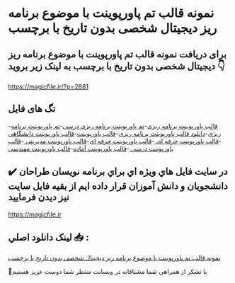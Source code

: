 # نمونه قالب تم پاورپوینت با موضوع برنامه ریز دیجیتال شخصی بدون تاریخ با برچسب

## برای دریافت نمونه قالب تم پاورپوینت با موضوع برنامه ریز دیجیتال شخصی بدون تاریخ با برچسب به لینک زیر بروید 👇

https://magicfile.ir/?p=2881

## تگ های فایل

-[قالب پاورپوینت برنامه ریزی](https://magicfile.ir/product/%d9%86%d9%85%d9%88%d9%86%d9%87-%d9%82%d8%a7%d9%84%d8%a8-%d8%aa%d9%85-%d9%be%d8%a7%d9%88%d8%b1%d9%be%d9%88%db%8c%d9%86%d8%aa-%d8%a8%d8%a7-%d9%85%d9%88%d8%b6%d9%88%d8%b9%d8%a8%d8%b1%d9%86%d8%a7%d9%85%d9%87-%d8%b1%db%8c%d8%b2-%d8%af%db%8c%d8%ac%db%8c%d8%aa%d8%a7%d9%84-%d8%b4%d8%ae%d8%b5%db%8c/)-[تم پاورپوینت برنامه ریزی درسی](https://magicfile.ir/product/%d9%86%d9%85%d9%88%d9%86%d9%87-%d9%82%d8%a7%d9%84%d8%a8-%d8%aa%d9%85-%d9%be%d8%a7%d9%88%d8%b1%d9%be%d9%88%db%8c%d9%86%d8%aa-%d8%a8%d8%a7-%d9%85%d9%88%d8%b6%d9%88%d8%b9%d8%a8%d8%b1%d9%86%d8%a7%d9%85%d9%87-%d8%b1%db%8c%d8%b2-%d8%af%db%8c%d8%ac%db%8c%d8%aa%d8%a7%d9%84-%d8%b4%d8%ae%d8%b5%db%8c/)-[تم پاورپوینت برنامه ریزی](https://magicfile.ir/product/%d9%86%d9%85%d9%88%d9%86%d9%87-%d9%82%d8%a7%d9%84%d8%a8-%d8%aa%d9%85-%d9%be%d8%a7%d9%88%d8%b1%d9%be%d9%88%db%8c%d9%86%d8%aa-%d8%a8%d8%a7-%d9%85%d9%88%d8%b6%d9%88%d8%b9%d8%a8%d8%b1%d9%86%d8%a7%d9%85%d9%87-%d8%b1%db%8c%d8%b2-%d8%af%db%8c%d8%ac%db%8c%d8%aa%d8%a7%d9%84-%d8%b4%d8%ae%d8%b5%db%8c/)-[دانلود قالب پاورپوینت برنامه ریزی](https://magicfile.ir/product/%d9%86%d9%85%d9%88%d9%86%d9%87-%d9%82%d8%a7%d9%84%d8%a8-%d8%aa%d9%85-%d9%be%d8%a7%d9%88%d8%b1%d9%be%d9%88%db%8c%d9%86%d8%aa-%d8%a8%d8%a7-%d9%85%d9%88%d8%b6%d9%88%d8%b9%d8%a8%d8%b1%d9%86%d8%a7%d9%85%d9%87-%d8%b1%db%8c%d8%b2-%d8%af%db%8c%d8%ac%db%8c%d8%aa%d8%a7%d9%84-%d8%b4%d8%ae%d8%b5%db%8c/)-[قالب پاورپوینت](https://magicfile.ir/product/%d9%86%d9%85%d9%88%d9%86%d9%87-%d9%82%d8%a7%d9%84%d8%a8-%d8%aa%d9%85-%d9%be%d8%a7%d9%88%d8%b1%d9%be%d9%88%db%8c%d9%86%d8%aa-%d8%a8%d8%a7-%d9%85%d9%88%d8%b6%d9%88%d8%b9%d8%a8%d8%b1%d9%86%d8%a7%d9%85%d9%87-%d8%b1%db%8c%d8%b2-%d8%af%db%8c%d8%ac%db%8c%d8%aa%d8%a7%d9%84-%d8%b4%d8%ae%d8%b5%db%8c/)-[قالب پاورپوینت دانشگاهی ](https://magicfile.ir/product/%d9%86%d9%85%d9%88%d9%86%d9%87-%d9%82%d8%a7%d9%84%d8%a8-%d8%aa%d9%85-%d9%be%d8%a7%d9%88%d8%b1%d9%be%d9%88%db%8c%d9%86%d8%aa-%d8%a8%d8%a7-%d9%85%d9%88%d8%b6%d9%88%d8%b9%d8%a8%d8%b1%d9%86%d8%a7%d9%85%d9%87-%d8%b1%db%8c%d8%b2-%d8%af%db%8c%d8%ac%db%8c%d8%aa%d8%a7%d9%84-%d8%b4%d8%ae%d8%b5%db%8c/)-[قالب پاورپوینت حرفه ای ](https://magicfile.ir/product/%d9%86%d9%85%d9%88%d9%86%d9%87-%d9%82%d8%a7%d9%84%d8%a8-%d8%aa%d9%85-%d9%be%d8%a7%d9%88%d8%b1%d9%be%d9%88%db%8c%d9%86%d8%aa-%d8%a8%d8%a7-%d9%85%d9%88%d8%b6%d9%88%d8%b9%d8%a8%d8%b1%d9%86%d8%a7%d9%85%d9%87-%d8%b1%db%8c%d8%b2-%d8%af%db%8c%d8%ac%db%8c%d8%aa%d8%a7%d9%84-%d8%b4%d8%ae%d8%b5%db%8c/)-[قالب پاورپوینت حرفه ای](https://magicfile.ir/product/%d9%86%d9%85%d9%88%d9%86%d9%87-%d9%82%d8%a7%d9%84%d8%a8-%d8%aa%d9%85-%d9%be%d8%a7%d9%88%d8%b1%d9%be%d9%88%db%8c%d9%86%d8%aa-%d8%a8%d8%a7-%d9%85%d9%88%d8%b6%d9%88%d8%b9%d8%a8%d8%b1%d9%86%d8%a7%d9%85%d9%87-%d8%b1%db%8c%d8%b2-%d8%af%db%8c%d8%ac%db%8c%d8%aa%d8%a7%d9%84-%d8%b4%d8%ae%d8%b5%db%8c/)-[قالب پاورپوینت مدیریتی ](https://magicfile.ir/product/%d9%86%d9%85%d9%88%d9%86%d9%87-%d9%82%d8%a7%d9%84%d8%a8-%d8%aa%d9%85-%d9%be%d8%a7%d9%88%d8%b1%d9%be%d9%88%db%8c%d9%86%d8%aa-%d8%a8%d8%a7-%d9%85%d9%88%d8%b6%d9%88%d8%b9%d8%a8%d8%b1%d9%86%d8%a7%d9%85%d9%87-%d8%b1%db%8c%d8%b2-%d8%af%db%8c%d8%ac%db%8c%d8%aa%d8%a7%d9%84-%d8%b4%d8%ae%d8%b5%db%8c/)-[قالب پاورپوینت درسی ](https://magicfile.ir/product/%d9%86%d9%85%d9%88%d9%86%d9%87-%d9%82%d8%a7%d9%84%d8%a8-%d8%aa%d9%85-%d9%be%d8%a7%d9%88%d8%b1%d9%be%d9%88%db%8c%d9%86%d8%aa-%d8%a8%d8%a7-%d9%85%d9%88%d8%b6%d9%88%d8%b9%d8%a8%d8%b1%d9%86%d8%a7%d9%85%d9%87-%d8%b1%db%8c%d8%b2-%d8%af%db%8c%d8%ac%db%8c%d8%aa%d8%a7%d9%84-%d8%b4%d8%ae%d8%b5%db%8c/)-[قالب پاورپوینت آماده](https://magicfile.ir/product/%d9%86%d9%85%d9%88%d9%86%d9%87-%d9%82%d8%a7%d9%84%d8%a8-%d8%aa%d9%85-%d9%be%d8%a7%d9%88%d8%b1%d9%be%d9%88%db%8c%d9%86%d8%aa-%d8%a8%d8%a7-%d9%85%d9%88%d8%b6%d9%88%d8%b9%d8%a8%d8%b1%d9%86%d8%a7%d9%85%d9%87-%d8%b1%db%8c%d8%b2-%d8%af%db%8c%d8%ac%db%8c%d8%aa%d8%a7%d9%84-%d8%b4%d8%ae%d8%b5%db%8c/)-[قالب پاورپوینت  مهندسی](https://magicfile.ir/product/%d9%86%d9%85%d9%88%d9%86%d9%87-%d9%82%d8%a7%d9%84%d8%a8-%d8%aa%d9%85-%d9%be%d8%a7%d9%88%d8%b1%d9%be%d9%88%db%8c%d9%86%d8%aa-%d8%a8%d8%a7-%d9%85%d9%88%d8%b6%d9%88%d8%b9%d8%a8%d8%b1%d9%86%d8%a7%d9%85%d9%87-%d8%b1%db%8c%d8%b2-%d8%af%db%8c%d8%ac%db%8c%d8%aa%d8%a7%d9%84-%d8%b4%d8%ae%d8%b5%db%8c/)

## ✔️ در سايت فايل هاي ويژه اي براي برنامه نويسان طراحان دانشجويان و دانش آموزان قرار داده ايم از بقيه فايل سايت نيز ديدن فرماييد

https://magicfile.ir


## لينک دانلود اصلي 📥 :

[نمونه قالب تم پاورپوینت با موضوع برنامه ریز دیجیتال شخصی بدون تاریخ با برچسب](https://magicfile.ir/product/%d9%86%d9%85%d9%88%d9%86%d9%87-%d9%82%d8%a7%d9%84%d8%a8-%d8%aa%d9%85-%d9%be%d8%a7%d9%88%d8%b1%d9%be%d9%88%db%8c%d9%86%d8%aa-%d8%a8%d8%a7-%d9%85%d9%88%d8%b6%d9%88%d8%b9%d8%a8%d8%b1%d9%86%d8%a7%d9%85%d9%87-%d8%b1%db%8c%d8%b2-%d8%af%db%8c%d8%ac%db%8c%d8%aa%d8%a7%d9%84-%d8%b4%d8%ae%d8%b5%db%8c/) 


🙏با تشکر از همراهي شما مشتاقانه در وبسایت منتظر شما دوست عزیز هستیم

